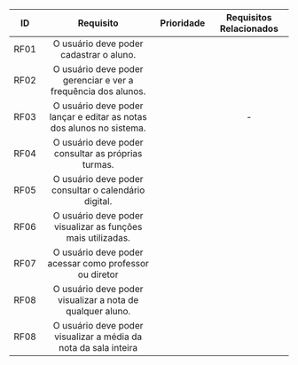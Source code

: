 | ID   |                                 Requisito                                                 | Prioridade | Requisitos Relacionados |
| :--: | :-----------------------------------------------------------------------:                 | :--------: | :---------: |
| RF01 |              O usuário deve poder cadastrar o aluno.                                      |            |             |
| RF02 |           O usuário deve poder gerenciar e ver a frequência dos alunos.                   |            |             |
| RF03 | O usuário deve poder lançar e editar as notas dos alunos no sistema.                      |            |     -       |
| RF04 |                 O usuário deve poder consultar as próprias turmas.                        |            |             |
| RF05 |        O usuário deve poder consultar o calendário digital.                               |            |             |
| RF06 |       O usuário deve poder visualizar as funções mais utilizadas.                         |            |             |
| RF07 |         O usuário deve poder acessar como professor ou diretor                            |            |             |
| RF08 |         O usuário deve poder visualizar a nota de qualquer aluno.                         |            |             |
| RF08 |         O usuário deve poder visualizar a média da nota da sala inteira                   |            |             |




<div style="text-align: center">
